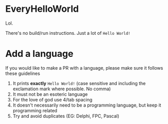 # EveryHelloWorld

Lol.

There's no build/run instructions. Just a lot of `Hello World!`

# Add a language

If you would like to make a PR with a language, please make sure it follows these guidelines

1) It prints **exactly** `Hello World!` (case sensitive and including the exclamation mark where possible. No comma)
2) It must not be an esoteric language
3) For the love of god use 4/tab spacing
4) It doesn't necessarily need to be a programming language, but keep it programming related
5) Try and avoid duplicates (EG: Delphi, FPC, Pascal)